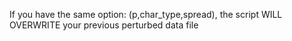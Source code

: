 If you have the same option: (p,char_type,spread), the script WILL OVERWRITE your previous perturbed data file
